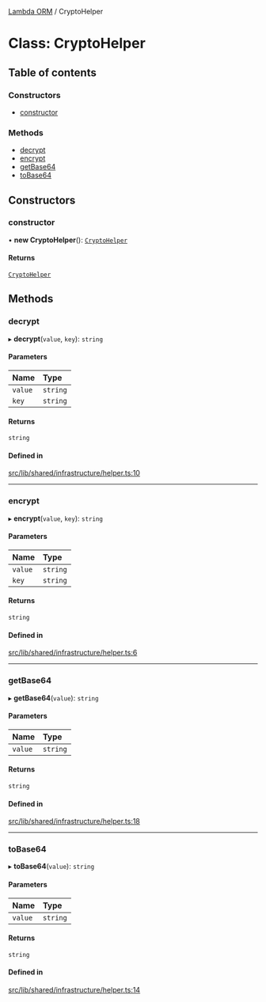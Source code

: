 [Lambda ORM](../README.md) / CryptoHelper

# Class: CryptoHelper

## Table of contents

### Constructors

- [constructor](CryptoHelper.md#constructor)

### Methods

- [decrypt](CryptoHelper.md#decrypt)
- [encrypt](CryptoHelper.md#encrypt)
- [getBase64](CryptoHelper.md#getbase64)
- [toBase64](CryptoHelper.md#tobase64)

## Constructors

### constructor

• **new CryptoHelper**(): [`CryptoHelper`](CryptoHelper.md)

#### Returns

[`CryptoHelper`](CryptoHelper.md)

## Methods

### decrypt

▸ **decrypt**(`value`, `key`): `string`

#### Parameters

| Name | Type |
| :------ | :------ |
| `value` | `string` |
| `key` | `string` |

#### Returns

`string`

#### Defined in

[src/lib/shared/infrastructure/helper.ts:10](https://github.com/lambda-orm/lambdaorm/blob/1f2197e4e78422749120d13ade98f551a6eed2cc/src/lib/shared/infrastructure/helper.ts#L10)

___

### encrypt

▸ **encrypt**(`value`, `key`): `string`

#### Parameters

| Name | Type |
| :------ | :------ |
| `value` | `string` |
| `key` | `string` |

#### Returns

`string`

#### Defined in

[src/lib/shared/infrastructure/helper.ts:6](https://github.com/lambda-orm/lambdaorm/blob/1f2197e4e78422749120d13ade98f551a6eed2cc/src/lib/shared/infrastructure/helper.ts#L6)

___

### getBase64

▸ **getBase64**(`value`): `string`

#### Parameters

| Name | Type |
| :------ | :------ |
| `value` | `string` |

#### Returns

`string`

#### Defined in

[src/lib/shared/infrastructure/helper.ts:18](https://github.com/lambda-orm/lambdaorm/blob/1f2197e4e78422749120d13ade98f551a6eed2cc/src/lib/shared/infrastructure/helper.ts#L18)

___

### toBase64

▸ **toBase64**(`value`): `string`

#### Parameters

| Name | Type |
| :------ | :------ |
| `value` | `string` |

#### Returns

`string`

#### Defined in

[src/lib/shared/infrastructure/helper.ts:14](https://github.com/lambda-orm/lambdaorm/blob/1f2197e4e78422749120d13ade98f551a6eed2cc/src/lib/shared/infrastructure/helper.ts#L14)
